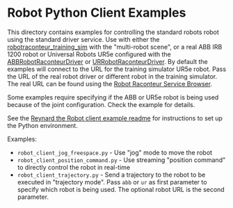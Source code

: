 # Robot Python Client Examples

This directory contains examples for controlling the standard robots robot using the standard driver service.
Use with either the [robotraconteur_training_sim](https://github.com/robotraconteur-contrib/robotraconteur_training_sim)
with the "multi-robot scene", or a real ABB IRB 1200 robot or Universal Robots UR5e
configured with the [ABBRobotRaconteurDriver](https://github.com/robotraconteur-contrib/ABBRobotRaconteurDriver) or
[URRobotRaconteurDriver](https://github.com/robotraconteur-contrib/URRobotRaconteurDriver).
By default the examples will connect to the URL for the training
simulator UR5e robot. Pass the URL of the real robot driver or different robot in the training simulator.
The real URL can be found using the
[Robot Raconteur Service Browser](https://github.com/robotraconteur/RobotRaconteur_ServiceBrowser).

Some examples require specifying if the ABB or UR5e robot is being used because of the joint configuration.
Check the example for details.

See the [Reynard the Robot client example readme](../../../reynard_the_robot/python/client/README.md)
for instructions to set up the Python environment.

Examples:

- `robot_client_jog_freespace.py` - Use "jog" mode to move the robot
- `robot_client_position_command.py` - Use streaming "position command" to directly control the robot in real-time
- `robot_client_trajectory.py` - Send a trajectory to the robot to be executed in "trajectory mode". Pass `abb` or `ur`
  as first parameter to specify which robot is being used. The optional robot URL is the second parameter.
